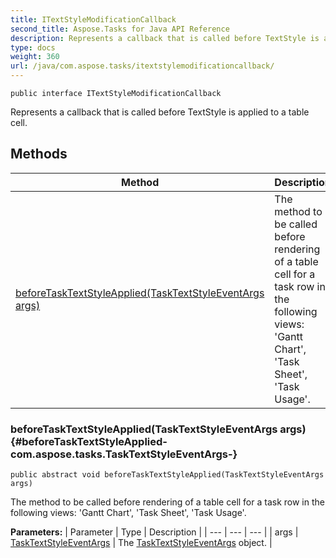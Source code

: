 ```yaml
---
title: ITextStyleModificationCallback
second_title: Aspose.Tasks for Java API Reference
description: Represents a callback that is called before TextStyle is applied to a table cell.
type: docs
weight: 360
url: /java/com.aspose.tasks/itextstylemodificationcallback/
---
```

```
public interface ITextStyleModificationCallback
```

Represents a callback that is called before TextStyle is applied to a table cell.
## Methods

| Method | Description |
| --- | --- |
| [beforeTaskTextStyleApplied(TaskTextStyleEventArgs args)](#beforeTaskTextStyleApplied-com.aspose.tasks.TaskTextStyleEventArgs-) | The method to be called before rendering of a table cell for a task row in the following views: 'Gantt Chart', 'Task Sheet', 'Task Usage'. |
### beforeTaskTextStyleApplied(TaskTextStyleEventArgs args) {#beforeTaskTextStyleApplied-com.aspose.tasks.TaskTextStyleEventArgs-}
```
public abstract void beforeTaskTextStyleApplied(TaskTextStyleEventArgs args)
```


The method to be called before rendering of a table cell for a task row in the following views: 'Gantt Chart', 'Task Sheet', 'Task Usage'.

**Parameters:**
| Parameter | Type | Description |
| --- | --- | --- |
| args | [TaskTextStyleEventArgs](../../com.aspose.tasks/tasktextstyleeventargs) | The [TaskTextStyleEventArgs](../../com.aspose.tasks/tasktextstyleeventargs) object. |

